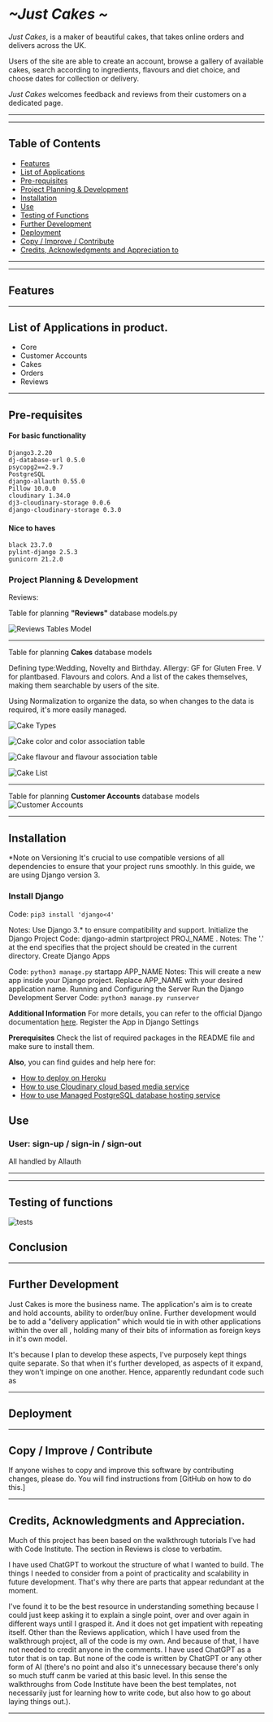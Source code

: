 # *~Just Cakes ~*

*Just Cakes*, is a maker of beautiful cakes, that takes online orders and delivers across the UK.

Users of the site are able to create an account, browse a gallery of available cakes, search according to ingredients, flavours and diet choice, and choose dates for collection or delivery.

*Just Cakes* welcomes feedback and reviews from their customers on a dedicated page.
___
___

## Table of Contents

- [Features](#features)
- [List of Applications](#list-of-applications-in-product)
- [Pre-requisites](#pre-requisites)
- [Project Planning & Development](#project-planning--development)
- [Installation](#installation)
- [Use](#use)
- [Testing of Functions](#testing-of-functions)
- [Further Development](#further-development)
- [Deployment](#deployment)
- [Copy / Improve / Contribute](#copy--improve--contribute)
- [Credits, Acknowledgments and Appreciation to](#credits-acknowledgments-and-appreciation-to)



___
___

## Features
___


## List of Applications in product.
- Core
- Customer Accounts
- Cakes
- Orders
- Reviews

___


## Pre-requisites

#### For basic functionality
```
Django3.2.20
dj-database-url 0.5.0
psycopg2==2.9.7
PostgreSQL
django-allauth 0.55.0
Pillow 10.0.0
cloudinary 1.34.0
dj3-cloudinary-storage 0.0.6
django-cloudinary-storage 0.3.0
```
#### Nice to haves
```
black 23.7.0
pylint-django 2.5.3
gunicorn 21.2.0
```



### Project Planning & Development
Reviews:

Table for planning **"Reviews"** database models.py

![Reviews Tables Model](static/assets/images_for_readme/reviews-table.png)
___

Table for planning **Cakes** database models

Defining type:Wedding, Novelty and Birthday. Allergy: GF for Gluten Free. V for plantbased.  Flavours and colors. And a list of the cakes themselves, making them searchable by users of the site.

Using Normalization to organize the data, so when changes to the data is required, it's more easily managed.



![Cake Types](static/assets/images_for_readme/cake-type.png)

![Cake color and color association table](static/assets/images_for_readme/cake-color-association-table.png)

![Cake flavour and flavour association table](static/assets/images_for_readme/cake-flavour-association-table.png)

![Cake List](static/assets/images_for_readme/cake-list.png)

___

Table for planning **Customer Accounts** database models
![Customer Accounts](static/assets/images_for_readme/customer-account-tables.png)


___
## Installation

*Note on Versioning
It's crucial to use compatible versions of all dependencies to ensure that your project runs smoothly. In this guide, we are using Django version 3.

### Install Django

Code: ```pip3 install 'django<4'```

Notes: Use Django 3.* to ensure compatibility and support.
Initialize the Django Project
Code: django-admin startproject PROJ_NAME .
Notes: The '.' at the end specifies that the project should be created in the current directory.
Create Django Apps

Code: ```python3 manage.py``` startapp APP_NAME
Notes: This will create a new app inside your Django project. Replace APP_NAME with your desired application name.
Running and Configuring the Server
Run the Django Development Server
Code: ```python3 manage.py runserver```

**Additional Information**
For more details, you can refer to the official Django documentation [here](https://www.djangoproject.com).
Register the App in Django Settings

**Prerequisites**
Check the list of required packages in the README file and make sure to install them.

**Also**, you can find guides and help here for:
- [How to deploy on Heroku](https://devcenter.heroku.com/categories/deployment)
- [How to use Cloudinary cloud based media service](https://cloudinary.com/documentation/how_to_integrate_cloudinary#:~:text=The%20best%20way%20to%20get,in%205%20minutes%20or%20less.)
- [How to use Managed PostgreSQL database hosting service](https://www.elephantsql.com/docs/index.html)

## Use

### User: sign-up / sign-in / sign-out
All handled by Allauth


___
___

## Testing of functions
![tests](static/assets/images_for_readme/tests.png)


## Conclusion

___

## Further Development

Just Cakes is more the business name.  The application's aim is to create and hold accounts, ability to order/buy online.  Further development would be to add a "delivery application" which would tie in with other applications within the over all , holding many of their bits of information as foreign keys in it's own model.

It's because I plan to develop these aspects, I've purposely kept things quite separate.  So that when it's further developed, as aspects of it expand, they won't impinge on one another.  Hence, apparently redundant code such as 

___

## Deployment

___

## Copy / Improve / Contribute

If anyone wishes to copy and improve this software by contributing changes,
please do.  You will find instructions from
[GitHub on how to do this.]
___

## Credits, Acknowledgments and Appreciation.

Much of this project has been based on the walkthrough tutorials I've had with Code Institute.  The section in Reviews is close to verbatim.

I have used ChatGPT to workout the structure of what I wanted to build.  The things I needed to consider from a point of practicality and scalability in future development.  That's why there are parts that appear redundant at the moment.

I've found it to be the best resource in understanding something because I could just keep asking it to explain a single point, over and over again in different ways until I grasped it.  And it does not get impatient with repeating itself.
Other than the Reviews application, which I have used from the walkthrough project, all of the code is my own.  And because of that, I have not needed to credit anyone in the comments.
I have used ChatGPT as a tutor that is on tap.  But none of the code is written by ChatGPT or any other form of AI (there's no point and also it's unnecessary because there's only so much stuff canm be varied at this basic level.  In this sense the walkthroughs from Code Institute have been the best templates, not necessarily just for learning how to write code, but also how to go about laying things out.).
___
